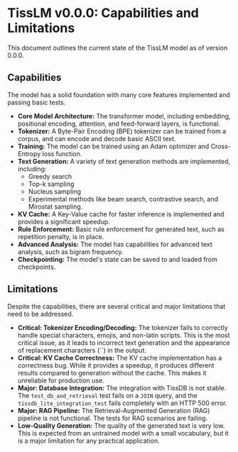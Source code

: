 # TissLM v0.0.0: Capabilities and Limitations

This document outlines the current state of the TissLM model as of version 0.0.0.

## Capabilities

The model has a solid foundation with many core features implemented and passing basic tests.

*   **Core Model Architecture:** The transformer model, including embedding, positional encoding, attention, and feed-forward layers, is functional.
*   **Tokenizer:** A Byte-Pair Encoding (BPE) tokenizer can be trained from a corpus, and can encode and decode basic ASCII text.
*   **Training:** The model can be trained using an Adam optimizer and Cross-Entropy loss function.
*   **Text Generation:** A variety of text generation methods are implemented, including:
    *   Greedy search
    *   Top-k sampling
    *   Nucleus sampling
    *   Experimental methods like beam search, contrastive search, and Mirostat sampling.
*   **KV Cache:** A Key-Value cache for faster inference is implemented and provides a significant speedup.
*   **Rule Enforcement:** Basic rule enforcement for generated text, such as repetition penalty, is in place.
*   **Advanced Analysis:** The model has capabilities for advanced text analysis, such as bigram frequency.
*   **Checkpointing:** The model's state can be saved to and loaded from checkpoints.

## Limitations

Despite the capabilities, there are several critical and major limitations that need to be addressed.

*   **Critical: Tokenizer Encoding/Decoding:** The tokenizer fails to correctly handle special characters, emojis, and non-latin scripts. This is the most critical issue, as it leads to incorrect text generation and the appearance of replacement characters (``) in the output.
*   **Critical: KV Cache Correctness:** The KV cache implementation has a correctness bug. While it provides a speedup, it produces different results compared to generation without the cache. This makes it unreliable for production use.
*   **Major: Database Integration:** The integration with TissDB is not stable. The `test_db_and_retrieval` test fails on a `JOIN` query, and the `tissdb_lite_integration_test` fails completely with an HTTP 500 error.
*   **Major: RAG Pipeline:** The Retrieval-Augmented Generation (RAG) pipeline is not functional. The tests for RAG scenarios are failing.
*   **Low-Quality Generation:** The quality of the generated text is very low. This is expected from an untrained model with a small vocabulary, but it is a major limitation for any practical application.
